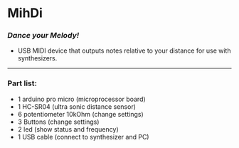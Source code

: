 # MihDi
### *Dance your Melody!*

- USB MIDI device that outputs notes relative to your distance for use with synthesizers.

---

### Part list:
- 1 arduino pro micro (microprocessor board)
- 1 HC-SR04 (ultra sonic distance sensor) 
- 6 potentiometer 10kOhm (change settings)
- 3 Buttons (change settings)
- 2 led (show status and frequency)
- 1 USB cable (connect to synthesizer and PC)
